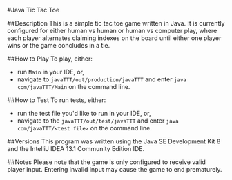 #Java Tic Tac Toe

##Description
This is a simple tic tac toe game written in Java. It is currently configured for either human vs human or human vs computer play, where each player alternates claiming indexes on the board until either one player wins or the game concludes in a tie.

##How to Play
To play, either:
- run `Main` in your IDE, or,
- navigate to `javaTTT/out/production/javaTTT` and enter `java com/javaTTT/Main` on the command line.

##How to Test
To run tests, either:
- run the test file you'd like to run in your IDE, or, 
- navigate to the `javaTTT/out/test/javaTTT` and enter `java com/javaTTT/<test file>` on the command line.

##Versions
This program was written using the Java SE Development Kit 8 and the IntelliJ IDEA 13.1 Community Edition IDE.

##Notes
Please note that the game is only configured to receive valid player input. Entering invalid input may cause the game to end prematurely.
